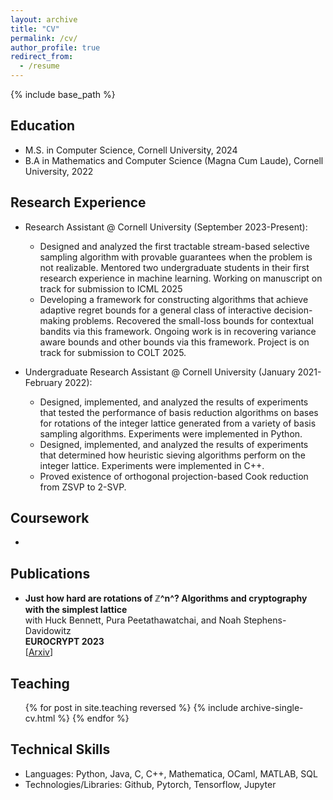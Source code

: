 ```yaml
---
layout: archive
title: "CV"
permalink: /cv/
author_profile: true
redirect_from:
  - /resume
---
```


{% include base_path %}

**Education**
--
* M.S. in Computer Science, Cornell University, 2024
* B.A  in Mathematics and Computer Science (Magna Cum Laude), Cornell University, 2022

**Research Experience**
--
* Research Assistant @ Cornell University (September 2023-Present):
  * Designed and analyzed the first tractable stream-based selective sampling algorithm with provable guarantees when the problem is not realizable. Mentored two undergraduate students in their first research experience in machine learning. Working on manuscript on track for submission to ICML 2025
  * Developing a framework for constructing algorithms that achieve adaptive regret bounds for a general class of interactive decision-making problems. Recovered the small-loss bounds for contextual bandits via this framework. Ongoing work is in recovering variance aware bounds and other bounds via this framework. Project is on track for submission to COLT 2025.

* Undergraduate Research Assistant @ Cornell University (January 2021-February 2022):
  * Designed, implemented, and analyzed the results of experiments that tested the performance of basis reduction algorithms on bases for rotations of the integer lattice generated from a variety of basis sampling algorithms. Experiments were implemented in Python.
  * Designed, implemented, and analyzed the results of experiments that determined how heuristic sieving algorithms perform on the integer lattice. Experiments were implemented in C++.
  * Proved existence of orthogonal projection-based Cook reduction from ZSVP to 2-SVP.
  
**Coursework**
--
* 

**Publications**
--
 * **Just how hard are rotations of ℤ^n^? Algorithms and cryptography with the simplest lattice**\
   with Huck Bennett, Pura Peetathawatchai, and Noah Stephens-Davidowitz\
   **EUROCRYPT 2023**\
   [[Arxiv](https://eprint.iacr.org/2021/1548)]
  
**Teaching**
--
  <ul>{% for post in site.teaching reversed %}
    {% include archive-single-cv.html %}
  {% endfor %}</ul>
  
**Technical Skills**
--
* Languages: Python, Java, C, C++, Mathematica, OCaml, MATLAB, SQL
* Technologies/Libraries: Github, Pytorch, Tensorflow, Jupyter
